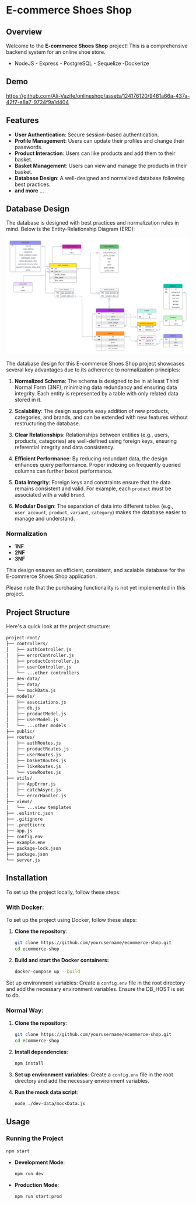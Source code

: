 # E-commerce Shoes Shop

## Overview

Welcome to the **E-commerce Shoes Shop** project! This is a comprehensive backend system for an online shoe store.

- NodeJS - Express - PostgreSQL - Sequelize -Dockerize

## Demo

https://github.com/Ali-Vazife/onlineshop/assets/124176120/9461a66a-437a-42f7-a8a7-9724f9a1d404

## Features

- **User Authentication**: Secure session-based authentication.
- **Profile Management**: Users can update their profiles and change their passwords.
- **Product Interaction**: Users can like products and add them to their basket.
- **Basket Management**: Users can view and manage the products in their basket.
- **Database Design**: A well-designed and normalized database following best practices.
- **and more** ...

## Database Design

The database is designed with best practices and normalization rules in mind. Below is the Entity-Relationship Diagram (ERD):

![Database ER Diagram](<Database%20ER%20diagram%20(crow's%20foot)%20(13).png>)

The database design for this E-commerce Shoes Shop project showcases several key advantages due to its adherence to normalization principles:

1. **Normalized Schema**: The schema is designed to be in at least Third Normal Form (3NF), minimizing data redundancy and ensuring data integrity. Each entity is represented by a table with only related data stored in it.

2. **Scalability**: The design supports easy addition of new products, categories, and brands, and can be extended with new features without restructuring the database.

3. **Clear Relationships**: Relationships between entities (e.g., users, products, categories) are well-defined using foreign keys, ensuring referential integrity and data consistency.

4. **Efficient Performance**: By reducing redundant data, the design enhances query performance. Proper indexing on frequently queried columns can further boost performance.

5. **Data Integrity**: Foreign keys and constraints ensure that the data remains consistent and valid. For example, each `product` must be associated with a valid `brand`.

6. **Modular Design**: The separation of data into different tables (e.g., `user_account`, `product`, `variant`, `category`) makes the database easier to manage and understand.

### Normalization

- **1NF**
- **2NF**
- **3NF**

This design ensures an efficient, consistent, and scalable database for the E-commerce Shoes Shop application.

Please note that the purchasing functionality is not yet implemented in this project.

## Project Structure

Here's a quick look at the project structure:

```plaintext
project-root/
├── controllers/
│   ├── authController.js
│   ├── errorController.js
│   ├── productController.js
│   ├── userController.js
│   └── ...other controllers
├── dev-data/
│   ├── data/
│   └── mockData.js
├── models/
│   ├── associations.js
│   ├── db.js
│   ├── productModel.js
│   ├── userModel.js
│   └── ...other models
├── public/
├── routes/
│   ├── authRoutes.js
│   ├── productRoutes.js
│   ├── userRoutes.js
│   ├── basketRoutes.js
│   ├── likeRoutes.js
│   └── viewRoutes.js
├── utils/
│   ├── AppError.js
│   ├── catchAsync.js
│   └── errorHandler.js
├── views/
│   └── ...view templates
├── .eslintrc.json
├── .gitignore
├── .prettierrc
├── app.js
├── config.env
├── example.env
├── package-lock.json
├── package.json
└── server.js
```

## Installation

To set up the project locally, follow these steps:

### With Docker:

To set up the project using Docker, follow these steps:

1. **Clone the repository**:

   ```bash
   git clone https://github.com/yourusername/ecommerce-shop.git
   cd ecommerce-shop
   ```

2. **Build and start the Docker containers:**
   ```bash
   docker-compose up --build
   ```

Set up environment variables: Create a `config.env` file in the root directory and add the necessary environment variables. Ensure the DB_HOST is set to db.

### Normal Way:

1. **Clone the repository**:

   ```bash
   git clone https://github.com/yourusername/ecommerce-shop.git
   cd ecommerce-shop
   ```

2. **Install dependencies**:

   ```bash
   npm install
   ```

3. **Set up environment variables**: Create a `config.env` file in the root directory and add the necessary environment variables.

4. **Run the mock data script**:
   ```bash
   node ./dev-data/mockData.js
   ```

## Usage

### Running the Project

```bash
npm start
```

- **Development Mode**:

  ```bash
  npm run dev
  ```

- **Production Mode**:
  ```bash
  npm run start:prod
  ```

